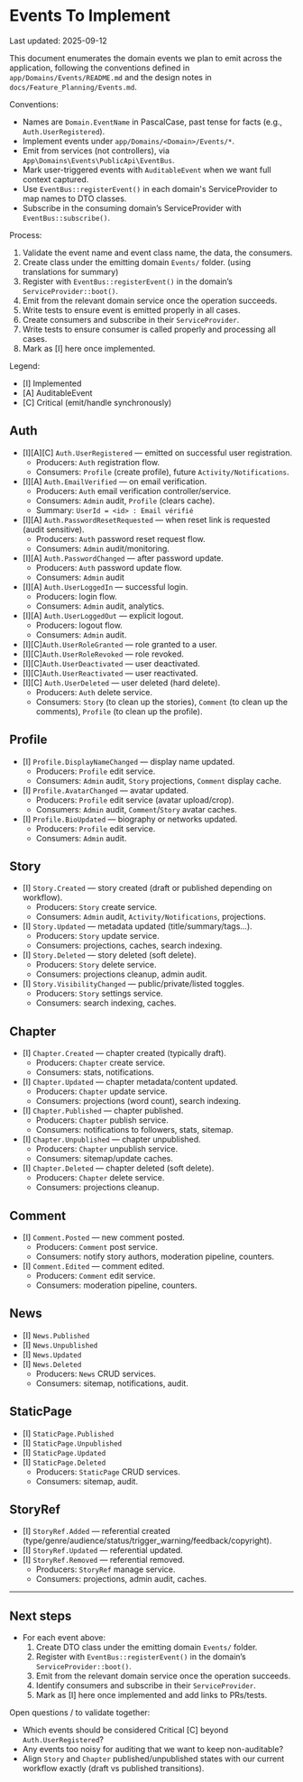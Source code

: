# Events To Implement

Last updated: 2025-09-12

This document enumerates the domain events we plan to emit across the application, following the conventions defined in `app/Domains/Events/README.md` and the design notes in `docs/Feature_Planning/Events.md`.

Conventions:
- Names are `Domain.EventName` in PascalCase, past tense for facts (e.g., `Auth.UserRegistered`).
- Implement events under `app/Domains/<Domain>/Events/*`.
- Emit from services (not controllers), via `App\Domains\Events\PublicApi\EventBus`.
- Mark user-triggered events with `AuditableEvent` when we want full context captured.
- Use `EventBus::registerEvent()` in each domain's ServiceProvider to map names to DTO classes.
- Subscribe in the consuming domain’s ServiceProvider with `EventBus::subscribe()`.

Process:
1) Validate the event name and event class name, the data, the consumers.
2) Create class under the emitting domain `Events/` folder. (using translations for summary)
3) Register with `EventBus::registerEvent()` in the domain’s `ServiceProvider::boot()`.
4) Emit from the relevant domain service once the operation succeeds.
5) Write tests to ensure event is emitted properly in all cases.
6) Create consumers and subscribe in their `ServiceProvider`.
7) Write tests to ensure consumer is called properly and processing all cases.
8) Mark as [I] here once implemented.

Legend:
- [I] Implemented
- [A] AuditableEvent
- [C] Critical (emit/handle synchronously)

## Auth
- [I][A][C] `Auth.UserRegistered` — emitted on successful user registration.
  - Producers: `Auth` registration flow.
  - Consumers: `Profile` (create profile), future `Activity/Notifications`.
- [I][A] `Auth.EmailVerified` — on email verification.
  - Producers: `Auth` email verification controller/service.
  - Consumers: `Admin` audit, `Profile` (clears cache).
  - Summary: `UserId = <id> : Email vérifié`
- [I][A] `Auth.PasswordResetRequested` — when reset link is requested (audit sensitive).
  - Producers: `Auth` password reset request flow.
  - Consumers: `Admin` audit/monitoring.
- [I][A] `Auth.PasswordChanged` — after password update.
  - Producers: `Auth` password update flow.
  - Consumers: `Admin` audit
- [I][A] `Auth.UserLoggedIn` — successful login.
  - Producers: login flow.
  - Consumers: `Admin` audit, analytics.
- [I][A] `Auth.UserLoggedOut` — explicit logout.
  - Producers: logout flow.
  - Consumers: `Admin` audit.
- [I][C]`Auth.UserRoleGranted` — role granted to a user.
- [I][C]`Auth.UserRoleRevoked` — role revoked.
- [I][C]`Auth.UserDeactivated` — user deactivated.
- [I][C]`Auth.UserReactivated` — user reactivated.
- [I][C] `Auth.UserDeleted` — user deleted (hard delete).
  - Producers: `Auth` delete service.
  - Consumers: `Story` (to clean up the stories), `Comment` (to clean up the comments), `Profile` (to clean up the profile).

## Profile
- [I] `Profile.DisplayNameChanged` — display name updated.
  - Producers: `Profile` edit service.
  - Consumers: `Admin` audit, `Story` projections, `Comment` display cache.
- [I] `Profile.AvatarChanged` — avatar updated.
  - Producers: `Profile` edit service (avatar upload/crop).
  - Consumers: `Admin` audit, `Comment`/`Story` avatar caches.
- [I] `Profile.BioUpdated` — biography or networks updated.
  - Producers: `Profile` edit service.
  - Consumers: `Admin` audit.

## Story
- [I] `Story.Created` — story created (draft or published depending on workflow).
  - Producers: `Story` create service.
  - Consumers: `Admin` audit, `Activity/Notifications`, projections.
- [I] `Story.Updated` — metadata updated (title/summary/tags...).
  - Producers: `Story` update service.
  - Consumers: projections, caches, search indexing.
- [I] `Story.Deleted` — story deleted (soft delete).
  - Producers: `Story` delete service.
  - Consumers: projections cleanup, admin audit.
- [I] `Story.VisibilityChanged` — public/private/listed toggles.
  - Producers: `Story` settings service.
  - Consumers: search indexing, caches.

## Chapter
- [I] `Chapter.Created` — chapter created (typically draft).
  - Producers: `Chapter` create service.
  - Consumers: stats, notifications.
- [I] `Chapter.Updated` — chapter metadata/content updated.
  - Producers: `Chapter` update service.
  - Consumers: projections (word count), search indexing.
- [I] `Chapter.Published` — chapter published.
  - Producers: `Chapter` publish service.
  - Consumers: notifications to followers, stats, sitemap.
- [I] `Chapter.Unpublished` — chapter unpublished.
  - Producers: `Chapter` unpublish service.
  - Consumers: sitemap/update caches.
- [I] `Chapter.Deleted` — chapter deleted (soft delete).
  - Producers: `Chapter` delete service.
  - Consumers: projections cleanup.

## Comment
- [I] `Comment.Posted` — new comment posted.
  - Producers: `Comment` post service.
  - Consumers: notify story authors, moderation pipeline, counters.
- [I] `Comment.Edited` — comment edited.
  - Producers: `Comment` edit service.
  - Consumers: moderation pipeline, counters.

## News
- [I] `News.Published`
- [I] `News.Unpublished`
- [I] `News.Updated`
- [I] `News.Deleted`
  - Producers: `News` CRUD services.
  - Consumers: sitemap, notifications, audit.

## StaticPage
- [I] `StaticPage.Published`
- [I] `StaticPage.Unpublished`
- [I] `StaticPage.Updated`
- [I] `StaticPage.Deleted`
  - Producers: `StaticPage` CRUD services.
  - Consumers: sitemap, audit.

## StoryRef
- [I] `StoryRef.Added` — referential created (type/genre/audience/status/trigger_warning/feedback/copyright).
- [I] `StoryRef.Updated` — referential updated.
- [I] `StoryRef.Removed` — referential removed.
  - Producers: `StoryRef` manage service.
  - Consumers: projections, admin audit, caches.

---

## Next steps
- For each event above:
  1) Create DTO class under the emitting domain `Events/` folder.
  2) Register with `EventBus::registerEvent()` in the domain’s `ServiceProvider::boot()`.
  3) Emit from the relevant domain service once the operation succeeds.
  4) Identify consumers and subscribe in their `ServiceProvider`.
  5) Mark as [I] here once implemented and add links to PRs/tests.

Open questions / to validate together:
- Which events should be considered Critical [C] beyond `Auth.UserRegistered`?
- Any events too noisy for auditing that we want to keep non-auditable?
- Align `Story` and `Chapter` published/unpublished states with our current workflow exactly (draft vs published transitions).
